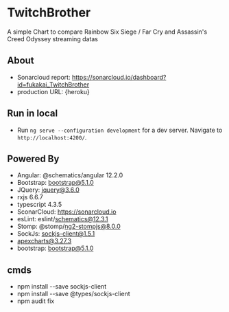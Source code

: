 # TwitchBrother

A simple Chart to compare Rainbow Six Siege / Far Cry and Assassin's Creed Odyssey streaming datas

## About

- Sonarcloud report: https://sonarcloud.io/dashboard?id=fukakai_TwitchBrother
- production URL: {heroku}

## Run in local

- Run `ng serve --configuration development` for a dev server. Navigate to `http://localhost:4200/`.

## Powered By

- Angular: @schematics/angular 12.2.0
- Bootstrap: bootstrap@5.1.0
- JQuery: jquery@3.6.0
- rxjs 6.6.7
- typescript 4.3.5
- SconarCloud: https://sonarcloud.io
- esLint: eslint/schematics@12.3.1
- Stomp: @stomp/ng2-stompjs@8.0.0
- SockJs: sockjs-client@1.5.1
- apexcharts@3.27.3
- bootstrap: bootstrap@5.1.0

## cmds

- npm install --save sockjs-client
- npm install --save @types/sockjs-client
- npm audit fix
